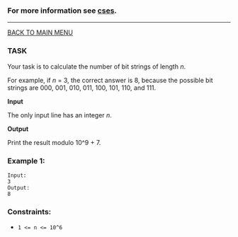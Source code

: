 ### For more information see [cses](https://cses.fi/problemset/task/1617).
__________________________

[BACK TO MAIN MENU](../README.md)

### TASK

Your task is to calculate the number of bit strings of length *n*.

For example, if *n* = 3, the correct answer is 8, because the possible bit strings are 
000, 001, 010, 011, 100, 101, 110, and 111.

**Input**

The only input line has an integer *n*.

**Output**

Print the result modulo 10^9 + 7.

### Example 1:
```
Input:
3
Output:
8
```

### Constraints:

* `1 <= n <= 10^6`